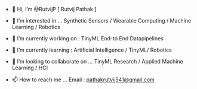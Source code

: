 - 👋 Hi, I’m @RutvijP [ Rutvij Pathak ]

- 👀 I’m interested in ...
Synthetic Sensors / Wearable Computing / Machine Learning / Robotics

- 🌱 I’m currently working on :
TinyML End-to End Datapipelines

- 🌱 I’m currently learning :
Artificial Intelligence / TinyML/ Robotics 

- 💞️ I’m looking to collaborate on ...
TinyML Research  / Applied Machine Learning / HCI

- 📫 How to reach me ...
Email : pathakrutvij541@gmail.com 


<!---
RutvijP/RutvijP is a ✨ special ✨ repository because its `README.md` (this file) appears on your GitHub profile.
You can click the Preview link to take a look at your changes.
--->
